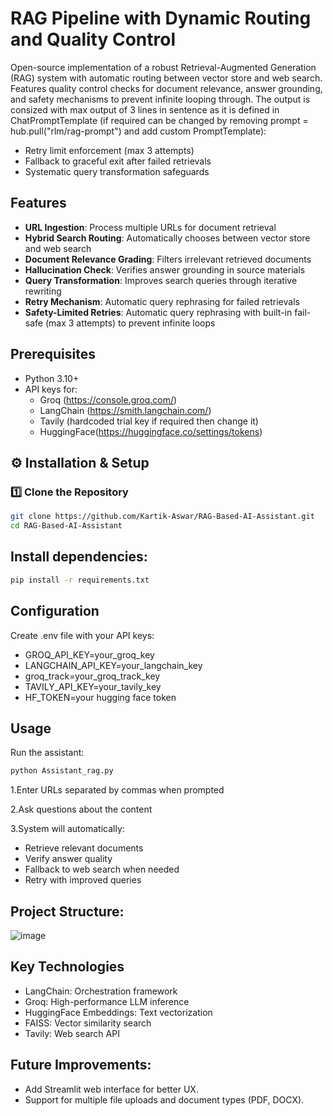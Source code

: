 # RAG Pipeline with Dynamic Routing and Quality Control

Open-source implementation of a robust Retrieval-Augmented Generation (RAG) system with automatic routing between vector store and web search. Features quality control checks for document relevance, answer grounding, and safety mechanisms to prevent infinite looping through.
The output is consized with max output of 3 lines in sentence as it is defined in ChatPromptTemplate (if required can be changed by removing prompt = hub.pull("rlm/rag-prompt") and add custom PromptTemplate):
- Retry limit enforcement (max 3 attempts)
- Fallback to graceful exit after failed retrievals
- Systematic query transformation safeguards

## Features

- **URL Ingestion**: Process multiple URLs for document retrieval
- **Hybrid Search Routing**: Automatically chooses between vector store and web search
- **Document Relevance Grading**: Filters irrelevant retrieved documents
- **Hallucination Check**: Verifies answer grounding in source materials
- **Query Transformation**: Improves search queries through iterative rewriting
- **Retry Mechanism**: Automatic query rephrasing for failed retrievals
- **Safety-Limited Retries**: Automatic query rephrasing with built-in fail-safe (max 3 attempts) to prevent infinite loops  

## Prerequisites

- Python 3.10+
- API keys for:
  - Groq (https://console.groq.com/)
  - LangChain (https://smith.langchain.com/)
  - Tavily (hardcoded trial key if required then change it)
  - HuggingFace(https://huggingface.co/settings/tokens)

## ⚙️ Installation & Setup

### 1️⃣ Clone the Repository

```bash
git clone https://github.com/Kartik-Aswar/RAG-Based-AI-Assistant.git
cd RAG-Based-AI-Assistant
```

## Install dependencies:
```bash
pip install -r requirements.txt
```

## Configuration
Create .env file with your API keys:

- GROQ_API_KEY=your_groq_key
- LANGCHAIN_API_KEY=your_langchain_key
- groq_track=your_groq_track_key
- TAVILY_API_KEY=your_tavily_key
- HF_TOKEN=your hugging face token

## Usage

Run the assistant:

```bash
python Assistant_rag.py
```

1.Enter URLs separated by commas when prompted

2.Ask questions about the content

3.System will automatically:
- Retrieve relevant documents
- Verify answer quality
- Fallback to web search when needed
- Retry with improved queries

## Project Structure:
![image](https://github.com/user-attachments/assets/a2dfe020-f8fc-4ed8-944b-5fa44202e762)

## Key Technologies
- LangChain: Orchestration framework
- Groq: High-performance LLM inference
- HuggingFace Embeddings: Text vectorization
- FAISS: Vector similarity search
- Tavily: Web search API

## Future Improvements:
- Add Streamlit web interface for better UX.
- Support for multiple file uploads and document types (PDF, DOCX).

  
